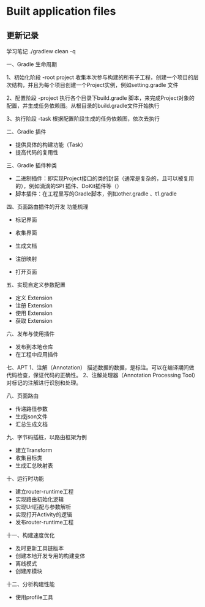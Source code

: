 # Built application files

## 更新记录

学习笔记 ./gradlew clean -q

一、Gradle 生命周期

1、初始化阶段 -root project 收集本次参与构建的所有子工程，创建一个项目的层次结构，并且为每个项目创建一个Project实例，例如setting.gradle 文件

2、配置阶段 -project 执行各个目录下build.gradle 脚本，来完成Project对象的配置，并生成任务依赖图。从根目录的build.gradle文件开始执行

3、执行阶段 -task 根据配置阶段生成的任务依赖图，依次去执行

二、Gradle 插件

* 提供具体的构建功能（Task）
* 提高代码的复用性

三、Gradle 插件种类

* 二进制插件：即实现Project接口的类的封装（通常是复杂的，且可以被复用的），例如滴滴的SPI 插件、DoKit插件等（）
* 脚本插件：在工程里写的Gradle脚本，例如other.gradle 、t1.gradle

四、页面路由插件的开发 功能梳理

* 标记界面
* 收集界面
* 生成文档
* 注册映射

* 打开页面

五、实现自定义参数配置

* 定义 Extension
* 注册 Extension
* 使用 Extension
* 获取 Extension

六、发布与使用插件

* 发布到本地仓库
* 在工程中应用插件

七、APT
1、注解（Annotation）
描述数据的数据，是标注。可以在编译期间做代码检查，保证代码的正确性。
2、注解处理器（Annotation Processing Tool）
对标记的注解进行识别和处理。

八、页面路由
* 传递路径参数
* 生成json文件
* 汇总生成文档

九、字节码插桩，以路由框架为例
* 建立Transform
* 收集目标类
* 生成汇总映射表

十、运行时功能
* 建立router-runtime工程
* 实现路由初始化逻辑
* 实现Url匹配与参数解析
* 实现打开Activity的逻辑
* 发布router-runtime工程

十一、构建速度优化
* 及时更新工具链版本
* 创建本地开发专用的构建变体
* 离线模式
* 创建库模块

十二、分析构建性能
* 使用profile工具


